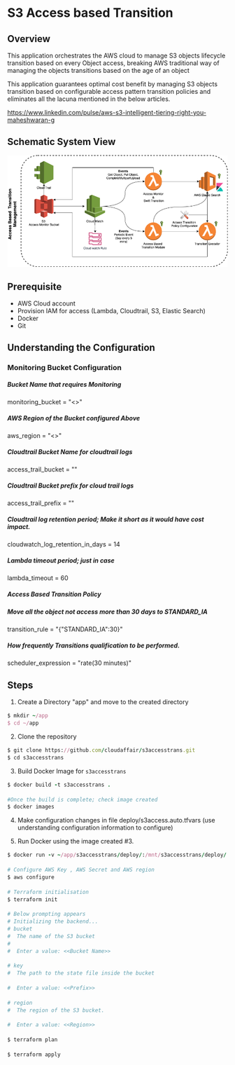 # S3 Access based Transition

## Overview
This application orchestrates the AWS cloud to manage S3 objects lifecycle transition based on every Object access, 
breaking AWS traditional way of managing the objects transitions based on the age of an object

This application guarantees optimal cost benefit by managing S3 objects transition based on configurable access pattern transition policies and 
eliminates all the lacuna mentioned in the below articles.

https://www.linkedin.com/pulse/aws-s3-intelligent-tiering-right-you-maheshwaran-g

## Schematic System View
![alt text](https://github.com/cloudaffair/s3accesstrans/blob/master/misc/s3accesstrans_schematic_view.png)

## Prerequisite 

* AWS Cloud account
* Provision IAM for access (Lambda, Cloudtrail, S3, Elastic Search)
* Docker 
* Git

## Understanding the Configuration

### Monitoring Bucket Configuration
##### Bucket Name that requires Monitoring
monitoring_bucket = "<<Bucket Name>>"
##### AWS Region of the Bucket configured Above
aws_region = "<<AWS Region>>"

##### Cloudtrail Bucket Name for cloudtrail logs
access_trail_bucket = ""
##### Cloudtrail Bucket prefix for cloud trail logs
access_trail_prefix = ""
##### Cloudtrail log retention period; Make it short as it would have cost impact.
cloudwatch_log_retention_in_days = 14

##### Lambda timeout period; just in case
lambda_timeout = 60

##### Access Based Transition Policy
##### Move all the object not access more than 30 days to STANDARD_IA
transition_rule = "{\"STANDARD_IA\":30}"
##### How frequently Transitions qualification to be performed.
scheduler_expression = "rate(30 minutes)"

## Steps
1. Create a Directory "app" and move to the created directory
```ruby
$ mkdir ~/app
$ cd ~/app
```
2. Clone the repository
```ruby
$ git clone https://github.com/cloudaffair/s3accesstrans.git
$ cd s3accesstrans
```
3. Build Docker Image for `s3accesstrans`  
```ruby
$ docker build -t s3accesstrans .

#Once the build is complete; check image created
$ docker images
```
4. Make configuration changes in file deploy/s3access.auto.tfvars 
(use understanding configuration information to configure)

5. Run Docker using the image created #3. 
```ruby
$ docker run -v ~/app/s3accesstrans/deploy/:/mnt/s3accesstrans/deploy/ -it s3accesstrans:latest /bin/bash 

# Configure AWS Key , AWS Secret and AWS region
$ aws configure

# Terraform initialisation
$ terraform init

# Below prompting appears
# Initializing the backend...
# bucket
#  The name of the S3 bucket
#
#  Enter a value: <<Bucket Name>>

# key
#  The path to the state file inside the bucket

#  Enter a value: <<Prefix>>

# region
#  The region of the S3 bucket.

#  Enter a value: <<Region>>

$ terraform plan

$ terraform apply
```
